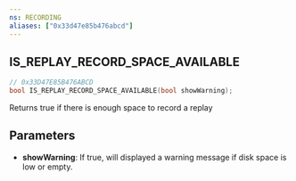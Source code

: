 ```yaml
---
ns: RECORDING
aliases: ["0x33d47e85b476abcd"]
---
```

## IS_REPLAY_RECORD_SPACE_AVAILABLE

```c
// 0x33D47E85B476ABCD
bool IS_REPLAY_RECORD_SPACE_AVAILABLE(bool showWarning);
```

Returns true if there is enough space to record a replay


## Parameters
* **showWarning**: If true, will displayed a warning message if disk space is low or empty.
